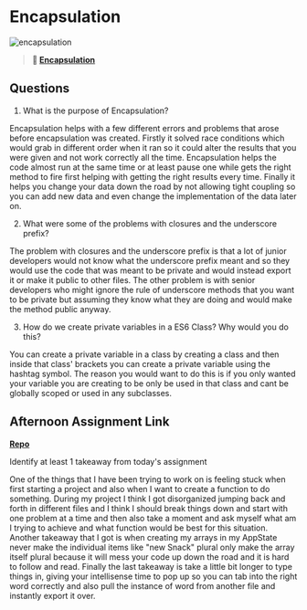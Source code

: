 # Encapsulation

![encapsulation](https://bcw.blob.core.windows.net/public/img/journals/5838157482080222)

> **📖 [Encapsulation](https://codeworksacademy.com/fs-student-guide/resources/wk3/02-Encapsulation)**

## Questions

1. What is the purpose of Encapsulation?

Encapsulation helps with a few different errors and problems that arose before encapsulation was created. Firstly it solved race conditions which would grab in different order when it ran so it could alter the results that you were given and not work correctly all the time. Encapsulation helps the code almost run at the same time or at least pause one while gets the right method to fire first helping with getting the right results every time. Finally it helps you change your data down the road by not allowing tight coupling so you can add new data and even change the implementation of the data later on.

2. What were some of the problems with closures and the underscore prefix?

The problem with closures and the underscore prefix is that a lot of junior developers would not know what the underscore prefix meant and so they would use the code that was meant to be private and would instead export it or make it public to other files. The other problem is with senior developers who might ignore the rule of underscore methods that you want to be private but assuming they know what they are doing and would make the method public anyway.

3. How do we create private variables in a ES6 Class? Why would you do this?

You can create a private variable in a class by creating a class and then inside that class' brackets you can create a private variable using the hashtag symbol. The reason you would want to do this is if you only wanted your variable you are creating to be only be used in that class and cant be globally scoped or used in any subclasses.

## Afternoon Assignment Link

**[Repo](https://tylerrice27.github.io/May-24-Afternoon-Challenge/)**

Identify at least 1 takeaway from today's assignment

One of the things that I have been trying to work on is feeling stuck when first starting a project and also when I want to create a function to do something. During my project I think I got disorganized jumping back and forth in different files and I think I should break things down and start with one problem at a time and then also take a moment and ask myself what am I trying to achieve and what function would be best for this situation. Another takeaway that I got is when creating my arrays in my AppState never make the individual items like "new Snack" plural only make the array itself plural because it will mess your code up down the road and it is hard to follow and read. Finally the last takeaway is take a little bit longer to type things in, giving your intellisense time to pop up so you can tab into the right word correctly and also pull the instance of word from another file and instantly export it over.